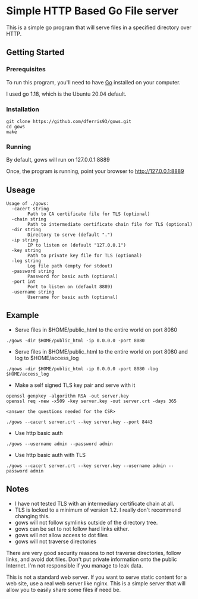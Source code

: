 # Simple HTTP Based Go File server

This is a simple go program that will serve files in a specified directory over HTTP.

## Getting Started

### Prerequisites

To run this program, you'll need to have [Go](https://golang.org/dl/) installed on your computer.

I used go 1.18, which is the Ubuntu 20.04 default.

### Installation

```
git clone https://github.com/dferris93/gows.git
cd gows
make
```

### Running
By default, gows will run on 127.0.0.1:8889

Once, the program is running, point your browser to http://127.0.0.1:8889

## Useage

```
Usage of ./gows:
  -cacert string
        Path to CA certificate file for TLS (optional)
  -chain string
        Path to intermediate certificate chain file for TLS (optional)
  -dir string
        Directory to serve (default ".")
  -ip string
        IP to listen on (default "127.0.0.1")
  -key string
        Path to private key file for TLS (optional)
  -log string
        Log file path (empty for stdout)
  -password string
        Password for basic auth (optional)
  -port int
        Port to listen on (default 8889)
  -username string
        Username for basic auth (optional)
```

## Example

* Serve files in $HOME/public_html to the entire world on port 8080

```
./gows -dir $HOME/public_html -ip 0.0.0.0 -port 8080 
```

* Serve files in $HOME/public_html to the entire world on port 8080 and log to $HOME/access_log

```
./gows -dir $HOME/public_html -ip 0.0.0.0 -port 8080 -log $HOME/access_log
```

* Make a self signed TLS key pair and serve with it
```
openssl genpkey -algorithm RSA -out server.key
openssl req -new -x509 -key server.key -out server.crt -days 365

<answer the questions needed for the CSR>

./gows --cacert server.crt --key server.key --port 8443

```

* Use http basic auth
```
./gows --username admin --password admin 
```

* Use http basic auth with TLS
```
./gows --cacert server.crt --key server.key --username admin --password admin
```

## Notes

* I have not tested TLS with an intermediary certificate chain at all.
* TLS is locked to a minimum of version 1.2.  I really don't recommend changing this.
* gows will not follow symlinks outside of the directory tree.
* gows can be set to not follow hard links either.
* gows will not allow access to dot files
* gows will not traverse directories

There are very good security reasons to not traverse directories, follow links, and avoid dot files.  Don't put private information onto the public Internet.  I'm not responsible if you manage to leak data. 

This is not a standard web server.  If you want to serve static content for a web site, use a real web server like nginx.  This is a simple server that will allow you to easily share some files if need be.